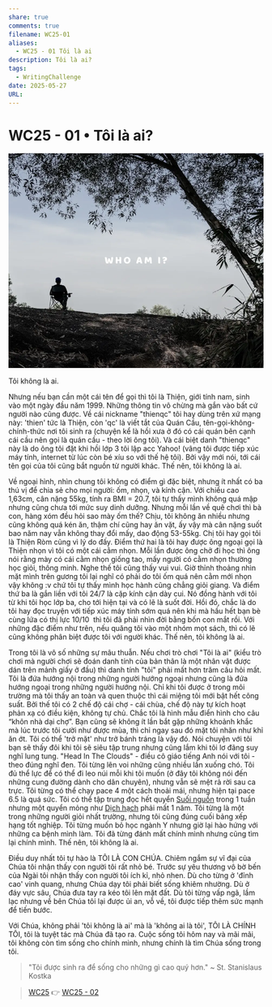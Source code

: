```yaml
---
share: true
comments: true
filename: WC25-01
aliases:
  - WC25 - 01 Tôi là ai
description: Tôi là ai?
tags:
  - WritingChallenge
date: 2025-05-27
URL: 
---
```

# WC25 - 01 • Tôi là ai?  
  
![WC25 - 01-1748355415911.webp](../assets/img/WC25%20-%2001-1748355415911.webp)  
  
Tôi không là ai.  
  
Nhưng nếu bạn cần một cái tên để gọi thì tôi là Thiện, giới tính nam, sinh vào một ngày đầu năm 1999. Những thông tin vô chừng mà gắn vào bất cứ người nào cũng được. Về cái nickname "thienqc" tôi hay dùng trên xứ mạng này: 'thien' tức là Thiện, còn 'qc' là viết tắt của Quán Cầu, tên-gọi-không-chính-thức nơi tôi sinh ra (chuyện kể là hồi xưa ở đó có cái quán bên cạnh cái cầu nên gọi là quán cầu - theo lời ông tôi). Và cái biệt danh "thienqc" này là do ông tôi đặt khi hồi lớp 3 tôi lập acc Yahoo! (vâng tôi được tiếp xúc máy tính, internet từ lúc còn bé xíu so với thế hệ tôi). Bởi vậy mới nói, tới cái tên gọi của tôi cũng bắt nguồn từ người khác. Thế nên, tôi không là ai.  
  
Về ngoại hình, nhìn chung tôi không có điểm gì đặc biệt, nhưng ít nhất có ba thú vị để chia sẻ cho mọi người: ốm, nhọn, và kính cận. Với chiều cao 1,63cm, cân nặng 55kg, tính ra BMI = 20.7, tôi tự thấy mình không quá mập nhưng cũng chưa tới mức suy dinh dưỡng. Nhưng mỗi lần về quê chơi thì bà con, hàng xóm đều hỏi sao mày ốm thế? Chịu, tôi không ăn nhiều nhưng cũng không quá kén ăn, thậm chí cũng hay ăn vặt, ấy vậy mà cân nặng suốt bao năm nay vẫn không thay đổi mấy, dao động 53-55kg. Chị tôi hay gọi tôi là Thiện Ròm cũng vì lý do đấy. Điểm thứ hai là tôi hay được ông ngoại gọi là Thiện nhọn vì tôi có một cái cằm nhọn. Mỗi lần được ông chở đi học thì ông nói rằng mày có cái cằm nhọn giống tao, mấy người có cằm nhọn thường học giỏi, thông minh. Nghe thế tôi cũng thấy vui vui. Giờ thỉnh thoảng nhìn mặt mình trên gương tôi lại nghĩ có phải do tôi ốm quá nên cằm mới nhọn vậy không :v chứ tôi tự thấy mình học hành cũng chẳng giỏi giang. Và điểm thứ ba là gắn liền với tôi 24/7 là cặp kính cận dày cui. Nó đồng hành với tôi từ khi tôi học lớp ba, cho tới hiện tại và có lẽ là suốt đời. Hồi đó, chắc là do tôi hay đọc truyện với tiếp xúc máy tính sớm quá nên khi mà hầu hết bạn bè cùng lứa có thị lực 10/10  thì tôi đã phải nhìn đời bằng bốn con mắt rồi. Với những đặc điểm như trên, nếu quăng tôi vào một nhóm mọt sách, thì có lẽ cũng không phân biệt được tôi với người khác. Thế nên, tôi không là ai.  
  
Trong tôi là vô số những sự mâu thuẫn. Nếu chơi trò chơi "Tôi là ai" (kiểu trò chơi mà người chơi sẽ đoán danh tính của bản thân là một nhân vật được dán trên mảnh giấy ở đầu) thì danh tính "tôi" phải mất hơn trăm câu hỏi mất. Tôi là đứa hướng nội trong những người hướng ngoại nhưng cũng là đứa hướng ngoại trong những người hướng nội. Chỉ khi tôi được ở trong môi trường mà tôi thấy an toàn và quen thuộc thì cái miệng tôi mới bật hết công suất. Bởi thế tôi có 2 chế độ cái chợ - cái chùa, chế độ này tự kích hoạt phản xạ có điều kiện, không tự chủ. Chắc tôi là hình mẫu điển hình cho câu “khôn nhà dại chợ”. Bạn cũng sẽ không ít lần bắt gặp những khoảnh khắc mà lúc trước tôi cười như được mùa, thì chỉ ngay sau đó mặt tôi nhăn như khỉ ăn ớt. Tôi có thể 'trở mặt' như trở bánh tráng là vậy đó. Nói chuyện với tôi bạn sẽ thấy đôi khi tôi sẽ siêu tập trung nhưng cũng lắm khi tôi lơ đãng suy nghĩ lung tung. "Head In The Clouds" - điều cô giáo tiếng Anh nói với tôi - theo đúng nghĩ đen. Tôi từng lên voi những cũng nhiều lần xuống chó. Tôi đủ thể lực để có thể đi leo núi mỗi khi tôi muốn (ở đây tôi không nói đến những cung đường dành cho dân chuyên), nhưng vẫn sẽ mệt rả rời sau ca trực. Tôi từng có thể chạy pace 4 một cách thoải mái, nhưng hiện tại pace 6.5 là quá sức. Tôi có thể tập trung đọc hết quyển [Suối nguồn](./suoi-nguon.md) trong 1 tuần nhưng một quyển mỏng như [Dịch hạch](../../D%E1%BB%8Bch%20H%E1%BA%A1ch.md) phải mất 1 năm. Tôi từng là một trong những người giỏi nhất trường, nhưng tôi cũng đúng cuối bảng xếp hạng tốt nghiệp. Tôi từng muốn bỏ học ngành Y nhưng giờ lại hào hứng với những ca bệnh mình làm. Tôi đã từng đánh mất chính mình nhưng cũng tìm lại chính mình. Thế nên, tôi không là ai.  
  
Điều duy nhất tôi tự hào là TÔI LÀ CON CHÚA. Chiêm ngắm sự vĩ đại của Chúa tôi nhận thấy con người tôi rất nhỏ bé. Trước sự yêu thương vô bờ bến của Ngài tôi nhận thấy con người tôi ích kỉ, nhỏ nhen. Dù cho từng ở 'đỉnh cao' vinh quang, nhưng Chúa dạy tôi phải biết sống khiêm nhường. Dù ở đáy vực sâu, Chúa đưa tay ra kéo tôi lên mặt đất. Dù tôi từng vấp ngã, lầm lạc nhưng về bên Chúa tôi lại được ủi an, vỗ về, tôi được tiếp thêm sức mạnh để tiến bước.   
  
Với Chúa, không phải 'tôi không là ai' mà là 'không ai là tôi', TÔI LÀ CHÍNH TÔI, tôi là tuyệt tác mà Chúa đã tạo ra. Cuộc sống tôi hôm nay và mãi mãi, tôi không còn tìm sống cho chính mình, nhưng chính là tìm Chúa sống trong tôi.  
  
> "Tôi được sinh ra để sống cho những gì cao quý hơn." ~ St. Stanislaus Kostka  
  
> [WC25](./WC25.md) 👉 [WC25 - 02](WC25%20-%2002.md)